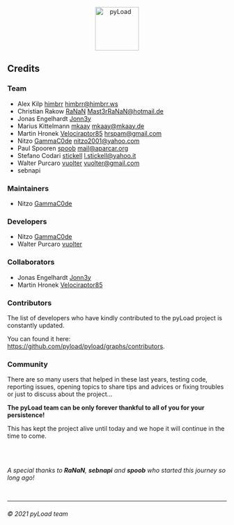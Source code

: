 <p align="center">
  <img src="https://raw.githubusercontent.com/pyload/pyload/main/media/logo.png" alt="pyLoad" height="100" />
</p>

## Credits

### Team

- Alex Kilp [himbrr](https://github.com/kilale) <himbrr@himbrr.ws>
- Christian Rakow [RaNaN](https://github.com/RaNaN) <Mast3rRaNaN@hotmail.de>
- Jonas Engelhardt [Jonn3y](https://github.com/Jonn3y)
- Marius Kittelmann [mkaay](https://github.com/mkaay) <mkaay@mkaay.de>
- Martin Hronek [Velociraptor85](https://github.com/Velociraptor85) <hrspam@gmail.com>
- Nitzo [GammaC0de](https://github.com/GammaC0de) <nitzo2001@yahoo.com>
- Paul Spooren [spoob](https://github.com/aparcar) <mail@aparcar.org>
- Stefano Codari [stickell](https://github.com/stickell) <l.stickell@yahoo.it>
- Walter Purcaro [vuolter](https://github.com/vuolter) <vuolter@gmail.com>
- sebnapi

### Maintainers

- Nitzo [GammaC0de](https://github.com/GammaC0de)

### Developers

- Nitzo [GammaC0de](https://github.com/GammaC0de)
- Walter Purcaro [vuolter](https://github.com/vuolter)

### Collaborators

- Jonas Engelhardt [Jonn3y](https://github.com/Jonn3y)
- Martin Hronek [Velociraptor85](https://github.com/Velociraptor85)

### Contributors

The list of developers who have kindly contributed to the pyLoad project is constantly updated.

You can found it here: <https://github.com/pyload/pyload/graphs/contributors>.

### Community

There are so many users that helped in these last years, testing code, reporting issues,
opening topics to share tips and advices or fixing troubles or just to discuss about the project...

**The pyLoad team can be only forever thankful to all of you for your persistence!**

This has kept the project alive until today and we hope it will continue in the time to come.

<br />
<br />

_A special thanks to **RaNaN**, **sebnapi** and **spoob** who started this journey so long ago!_

<br />

---

###### © 2021 pyLoad team
